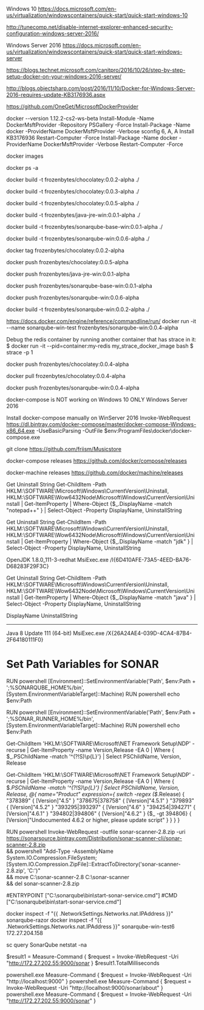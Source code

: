 Windows 10
https://docs.microsoft.com/en-us/virtualization/windowscontainers/quick-start/quick-start-windows-10

http://tunecomp.net/disable-internet-explorer-enhanced-security-configuration-windows-server-2016/

Windows Server 2016
https://docs.microsoft.com/en-us/virtualization/windowscontainers/quick-start/quick-start-windows-server

https://blogs.technet.microsoft.com/canitpro/2016/10/26/step-by-step-setup-docker-on-your-windows-2016-server/

http://blogs.objectsharp.com/post/2016/11/10/Docker-for-Windows-Server-2016-requires-update-KB3176936.aspx

https://github.com/OneGet/MicrosoftDockerProvider

docker --version
1.12.2-cs2-ws-beta
Install-Module -Name DockerMsftProvider -Repository PSGallery -Force
Install-Package -Name docker -ProviderName DockerMsftProvider -Verbose
sconfig
6, A, A
Install KB3176936
Restart-Computer -Force
Install-Package -Name docker -ProviderName DockerMsftProvider -Verbose
Restart-Computer -Force


docker images

docker ps -a


docker build -t frozenbytes/chocolatey:0.0.2-alpha ./

docker build -t frozenbytes/chocolatey:0.0.3-alpha ./

docker build -t frozenbytes/chocolatey:0.0.5-alpha ./

docker build -t frozenbytes/java-jre-win:0.0.1-alpha ./

docker build -t frozenbytes/sonarqube-base-win:0.0.1-alpha ./

docker build -t frozenbytes/sonarqube-win:0.0.6-alpha ./

docker tag frozenbytes/chocolatey:0.0.2-alpha


docker push frozenbytes/chocolatey:0.0.5-alpha 

docker push frozenbytes/java-jre-win:0.0.1-alpha

docker push frozenbytes/sonarqube-base-win:0.0.1-alpha 

docker push frozenbytes/sonarqube-win:0.0.6-alpha 


docker build -t frozenbytes/sonarqube-win:0.0.2-alpha ./

https://docs.docker.com/engine/reference/commandline/run/
docker run -it --name sonarqube-win-test frozenbytes/sonarqube-win:0.0.4-alpha 

Debug the redis container by running another container that has strace in it:
$ docker run -it --pid=container:my-redis my_strace_docker_image bash
$ strace -p 1

docker push frozenbytes/chocolatey:0.0.4-alpha 

docker pull frozenbytes/chocolatey:0.0.4-alpha 

docker push frozenbytes/sonarqube-win:0.0.4-alpha 

docker-compose is NOT working on Windows 10 ONLY Windows Server 2016

Install docker-compose manually on WinServer 2016
Invoke-WebRequest https://dl.bintray.com/docker-compose/master/docker-compose-Windows-x86_64.exe -UseBasicParsing -OutFile $env:ProgramFiles\docker\docker-compose.exe


git clone https://github.com/friism/Musicstore

docker-compose releases
https://github.com/docker/compose/releases

docker-machine releases
https://github.com/docker/machine/releases

Get Uninstall String 
Get-ChildItem -Path HKLM:\SOFTWARE\Microsoft\Windows\CurrentVersion\Uninstall, HKLM:\SOFTWARE\Wow6432Node\Microsoft\Windows\CurrentVersion\Uninstall | Get-ItemProperty | Where-Object {$_.DisplayName -match "notepad++" } | Select-Object -Property DisplayName, UninstallString

Get Uninstall String 
Get-ChildItem -Path HKLM:\SOFTWARE\Microsoft\Windows\CurrentVersion\Uninstall, HKLM:\SOFTWARE\Wow6432Node\Microsoft\Windows\CurrentVersion\Uninstall | Get-ItemProperty | Where-Object {$_.DisplayName -match "jdk" } | Select-Object -Property DisplayName, UninstallString

OpenJDK 1.8.0_111-3-redhat MsiExec.exe /I{6D410AFE-73A5-4EED-BA76-D68283F29F3C}


Get Uninstall String 
Get-ChildItem -Path HKLM:\SOFTWARE\Microsoft\Windows\CurrentVersion\Uninstall, HKLM:\SOFTWARE\Wow6432Node\Microsoft\Windows\CurrentVersion\Uninstall | Get-ItemProperty | Where-Object {$_.DisplayName -match "java" } | Select-Object -Property DisplayName, UninstallString

DisplayName                UninstallString
-----------                ---------------
Java 8 Update 111 (64-bit) MsiExec.exe /X{26A24AE4-039D-4CA4-87B4-2F64180111F0}


# Set Path Variables for SONAR
RUN	powershell [Environment]::SetEnvironmentVariable('Path', $env:Path + ';%SONARQUBE_HOME%/bin', [System.EnvironmentVariableTarget]::Machine)
RUN powershell echo $env:Path

RUN	powershell [Environment]::SetEnvironmentVariable('Path', $env:Path + ';%SONAR_RUNNER_HOME%/bin', [System.EnvironmentVariableTarget]::Machine)
RUN powershell echo $env:Path

Get-ChildItem 'HKLM:\SOFTWARE\Microsoft\NET Framework Setup\NDP' -recurse |
Get-ItemProperty -name Version,Release -EA 0 |
Where { $_.PSChildName -match '^(?!S)\p{L}'} |
Select PSChildName, Version, Release


Get-ChildItem 'HKLM:\SOFTWARE\Microsoft\NET Framework Setup\NDP' -recurse |
Get-ItemProperty -name Version,Release -EA 0 |
Where { $_.PSChildName -match '^(?!S)\p{L}'} |
Select PSChildName, Version, Release, @{
  name="Product"
  expression={
      switch -regex ($_.Release) {
        "378389" { [Version]"4.5" }
        "378675|378758" { [Version]"4.5.1" }
        "379893" { [Version]"4.5.2" }
        "393295|393297" { [Version]"4.6" }
        "394254|394271" { [Version]"4.6.1" }
        "394802|394806" { [Version]"4.6.2" }
        {$_ -gt 394806} { [Version]"Undocumented 4.6.2 or higher, please update script" }
      }
    }
}

RUN powershell Invoke-WebRequest -outfile sonar-scanner-2.8.zip -uri https://sonarsource.bintray.com/Distribution/sonar-scanner-cli/sonar-scanner-2.8.zip \
    && powershell "Add-Type -AssemblyName System.IO.Compression.FileSystem; [System.IO.Compression.ZipFile]::ExtractToDirectory('sonar-scanner-2.8.zip', 'C:\')" \
    && move C:\sonar-scanner-2.8 C:\sonar-scanner \
    && del sonar-scanner-2.8.zip 



#ENTRYPOINT ["C:\\sonarqube\\bin\\start-sonar-service.cmd"]
#CMD ["C:\\sonarqube\\bin\\start-sonar-service.cmd"]

docker inspect -f "{{ .NetworkSettings.Networks.nat.IPAddress }}" sonarqube-razor
docker inspect -f "{{ .NetworkSettings.Networks.nat.IPAddress }}" sonarqube-win-test6
172.27.204.158

sc query SonarQube
netstat -na

$result1 = Measure-Command { $request = Invoke-WebRequest -Uri "http://172.27.202.55:9000/sonar } 
  $result1.TotalMilliseconds 

powershell.exe Measure-Command { $request = Invoke-WebRequest -Uri "http://localhost:9000" } 
  powershell.exe Measure-Command { $request = Invoke-WebRequest -Uri "http://localhost:9000/sonar/about" } 
  powershell.exe Measure-Command { $request = Invoke-WebRequest -Uri "http://172.27.202.55:9000/sonar" } 

